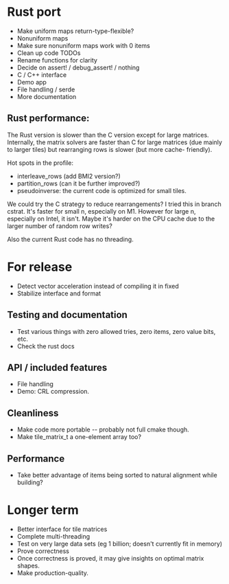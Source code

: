 
# Rust port

* Make uniform maps return-type-flexible?
* Nonuniform maps
* Make sure nonuniform maps work with 0 items
* Clean up code TODOs
* Rename functions for clarity
* Decide on assert! / debug_assert! / nothing
* C / C++ interface
* Demo app
* File handling / serde
* More documentation

## Rust performance:

The Rust version is slower than the C version except for large matrices.
Internally, the matrix solvers are faster than C for large matrices (due
mainly to larger tiles) but rearranging rows is slower (but more cache-
friendly).

Hot spots in the profile:

* interleave_rows (add BMI2 version?)
* partition_rows  (can it be further improved?)
* pseudoinverse: the current code is optimized for small tiles.

We could try the C strategy to reduce rearrangements?  I tried this in branch
cstrat.  It's faster for small n, especially on M1.  However for large n, 
especially on Intel, it isn't.  Maybe it's harder on the CPU cache due to
the larger number of random row writes?

Also the current Rust code has no threading.
    
# For release

* Detect vector acceleration instead of compiling it in fixed
* Stabilize interface and format

## Testing and documentation

* Test various things with zero allowed tries, zero items, zero value bits, etc.
* Check the rust docs

## API / included features

* File handling
* Demo: CRL compression.

## Cleanliness

* Make code more portable -- probably not full cmake though.
* Make tile_matrix_t a one-element array too?

## Performance

* Take better advantage of items being sorted to natural alignment while building?

# Longer term

* Better interface for tile matrices
* Complete multi-threading
* Test on very large data sets (eg 1 billion; doesn't currently fit in memory)
* Prove correctness
* Once correctness is proved, it may give insights on optimal matrix shapes.
* Make production-quality.
